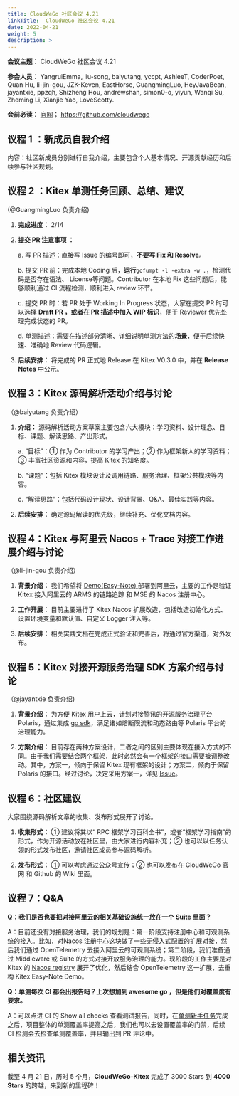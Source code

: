 ```yaml
---
title: CloudWeGo 社区会议 4.21
linkTitle:  CloudWeGo 社区会议 4.21
date: 2022-04-21
weight: 5
description: >
---
```


**会议主题：** CloudWeGo 社区会议 4.21

**参会人员：** YangruiEmma, liu-song, baiyutang, yccpt, AshleeT, CoderPoet, Quan Hu, li-jin-gou, JZK-Keven, EastHorse, GuangmingLuo, HeyJavaBean, jayantxie, ppzqh, Shizheng Hou, andrewshan, simon0-o, yiyun, Wanqi Su, Zheming Li, Xianjie Yao, LoveScotty.

**会前必读：** [官网](/)；
              https://github.com/cloudwego

## 议程 1 ：新成员自我介绍

内容：社区新成员分别进行自我介绍，主要包含个人基本情况、开源贡献经历和后续参与社区规划。

## 议程 2 ：Kitex 单测任务回顾、总结、建议

(@GuangmingLuo 负责介绍)

1. **完成进度：** 2/14
2. **提交 PR 注意事项 ：**

   a. 写 PR 描述：直接写 Issue 的编号即可，**不要写 Fix 和 Resolve**。

   b. 提交 PR 前：完成本地 Coding 后，**运行**`gofumpt -l -extra -w .`，检测代码是否存在语法、 License等问题。Contributor 在本地 Fix 这些问题后，能够顺利通过 CI 流程检测，顺利进入 review 环节。

   c. 提交 PR 时：若 PR 处于 Working In Progress 状态，大家在提交 PR 时可以选择 **Draft PR **，或者在 PR 描述中**加入 ****WIP**** 标识**，便于  Reviewer 优先处理完成状态的 PR。

   d. 单测描述：需要在描述部分清晰、详细说明单测方法的**场景**，便于后续快速、准确地 Review 代码逻辑。

3. **后续安排：** 将完成的 PR 正式地 Release 在 Kitex V0.3.0 中，并在 **Release Notes** 中公示。

## 议程 3：Kitex 源码解析活动介绍与讨论

（@baiyutang 负责介绍）

1. **介绍：** 源码解析活动方案草案主要包含六大模块：学习资料、设计理念、目标、课题、解读思路、产出形式。

   a. “目标”：① 作为 Contributor 的学习产出；② 作为框架新人的学习资料；③ 丰富社区资源和内容，提高 Kitex 的知名度。

   b. “课题”：包括 Kitex 模块设计及调用链路、服务治理、框架公共模块等内容。

   c. “解读思路”：包括代码设计现状、设计背景、Q&A、最佳实践等内容。

2. **后续安排：** 确定源码解读的优先级，继续补充、优化文档内容。

## 议程 4：Kitex 与阿里云 Nacos + Trace 对接工作进展介绍与讨论

（@li-jin-gou  负责介绍）

1. **背景介绍：** 我们希望将 [Demo(Easy-Note) ](https://github.com/cloudwego/kitex-examples/pull/27)部署到阿里云，主要的工作是验证 Kitex 接入阿里云的 ARMS 的链路追踪 和 MSE 的 Nacos 注册中心。

2. **工作开展：** 目前主要进行了 Kitex Nacos 扩展改造，包括改造初始化方式、设置环境变量和默认值、自定义 Logger 注入等。

3. **后续安排：** 相关实践文档在完成正式验证和完善后，将通过官方渠道，对外发布。

## 议程 5：Kitex 对接开源服务治理 SDK 方案介绍与讨论

（@jayantxie 负责介绍)

1. **背景介绍：** 为方便 Kitex 用户上云，计划对接腾讯的开源服务治理平台 Polaris，通过集成 [go sdk](https://github.com/polarismesh/polaris-go/tree/main/examples/quickstart)，满足诸如熔断限流和动态路由等 Polaris 平台的治理能力。

2. **方案介绍：** 目前存在两种方案设计，二者之间的区别主要体现在接入方式的不同。由于我们需要结合两个框架，此时必然会有一个框架的接口需要被调整改动。其中，方案一，倾向于保留 Kitex 现有框架的设计；方案二，倾向于保留 Polaris 的接口。经过讨论，决定采用方案一，详见 [Issue](https://github.com/cloudwego/kitex/issues/421)。

## 议程 6：社区建议

大家围绕源码解析文章的收集、发布形式展开了讨论。

1. **收集形式：** ① 建议将其以“ RPC 框架学习百科全书”，或者“框架学习指南”的形式，作为开源活动放在社区里，由大家进行内容补充；② 也可以以任务认领的形式发布社区，邀请社区成员参与源码解析。

2. **发布形式：** ① 可以考虑通过公众号宣传；② 也可以发布在 CloudWeGo 官网 和 Github 的 Wiki 里面。

## 议程 7：Q&A

**Q：我们是否也要把对接阿里云的相关基础设施统一放在一个 Suite 里面？**

A：目前还没有对接服务治理，我们的规划是：第一阶段支持注册中心和可观测系统的接入。比如，对Nacos 注册中心这块做了一些无侵入式配置的扩展对接，然后我们通过 OpenTelemetry 去接入阿里云的可观测系统；第二阶段，我们准备通过 Middleware 或 Suite 的方式对接开放服务治理的能力。现阶段的工作主要是对 Kitex 的 [Nacos registry](https://github.com/kitex-contrib/registry-nacos) 展开了优化，然后结合  OpenTelemetry 这一扩展，去重构 Kitex Easy-Note  Demo。

**Q：单测每次 CI 都会出报告吗？上次想加到 awesome go ，但是他们对覆盖度有要求。**

A：可以点进 CI 的 Show all checks 查看测试报告，同时，在[单测新手任务](https://github.com/cloudwego/kitex/issues/372)完成之后，项目整体的单测覆盖率提高之后，我们也可以去设置覆盖率的门禁，后续 CI 检测会去检查单测覆盖率，并且输出到 PR 评论中。

## 相关资讯

截至 4 月 21 日，历时 5 个月，**CloudWeGo-Kitex** 完成了 3000 Stars 到 **4000 Stars** 的跨越，来到新的里程碑！

